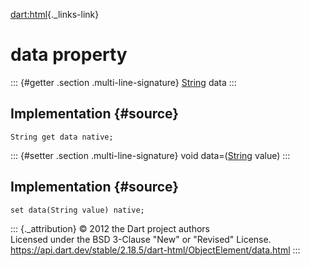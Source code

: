 [dart:html](../../dart-html/dart-html-library){._links-link}

data property
=============

::: {#getter .section .multi-line-signature}
[String](../../dart-core/string-class) data
:::

Implementation {#source}
--------------

``` {.language-dart data-language="dart"}
String get data native;
```

::: {#setter .section .multi-line-signature}
void data=([String](../../dart-core/string-class) value)
:::

Implementation {#source}
--------------

``` {.language-dart data-language="dart"}
set data(String value) native;
```

::: {._attribution}
© 2012 the Dart project authors\
Licensed under the BSD 3-Clause \"New\" or \"Revised\" License.\
<https://api.dart.dev/stable/2.18.5/dart-html/ObjectElement/data.html>
:::
